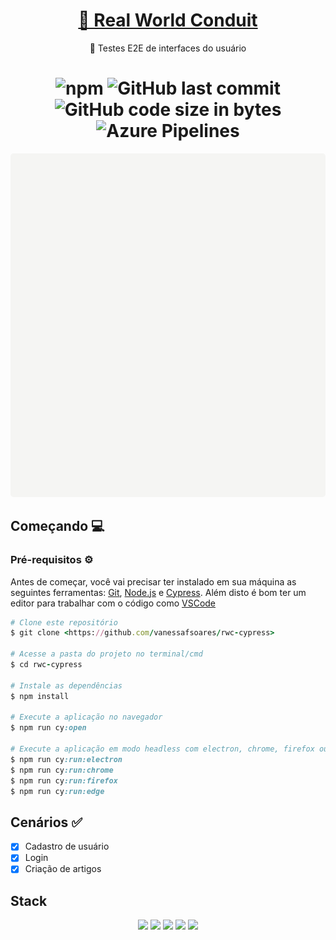 <h1 align="center">
    <a href="http://demo.realworld.io/#">🔗 Real World Conduit</a>
</h1>
<p align="center">🚀 Testes E2E de interfaces do usuário</p>

<h1 align="center">
  <img alt="npm" src="https://img.shields.io/npm/v/cypress?label=cypress&logo=cypress&style=flat-square">
  <img alt="GitHub last commit" src="https://img.shields.io/github/last-commit/vanessafsoares/rwc-cypress?style=flat-square">
  <img alt="GitHub code size in bytes" src="https://img.shields.io/github/languages/code-size/vanessafsoares/rwc-cypress?style=flat-square">
  <img alt="Azure Pipelines" src="https://img.shields.io/azure-devops/tests/vanessafsoares0624/Real-World-Conduit-Tests/1?label=tests&style=flat-square">
 </h1>

<p align="center">
  <kbd>
    <img width="1050" style="border-radius: 5px" height="550" src="https://github.com/vanessafsoares/rwc-cypress/blob/main/gh-images/articlespecjs.gif" alt="Intro">
  </kbd>
</p>

## Começando 💻

### Pré-requisitos ⚙️ ###
Antes de começar, você vai precisar ter instalado em sua máquina as seguintes ferramentas:
[Git](https://git-scm.com), [Node.js](https://nodejs.org/en/) e [Cypress](https://cypress.io/).
Além disto é bom ter um editor para trabalhar com o código como [VSCode](https://code.visualstudio.com/)


```ruby
# Clone este repositório
$ git clone <https://github.com/vanessafsoares/rwc-cypress>

# Acesse a pasta do projeto no terminal/cmd
$ cd rwc-cypress

# Instale as dependências
$ npm install

# Execute a aplicação no navegador
$ npm run cy:open

# Execute a aplicação em modo headless com electron, chrome, firefox ou edge
$ npm run cy:run:electron
$ npm run cy:run:chrome
$ npm run cy:run:firefox
$ npm run cy:run:edge
```
 ## Cenários :white_check_mark:

- [x] Cadastro de usuário
- [x] Login
- [x] Criação de artigos

 ## Stack
 <p align="center">
  <img src="https://img.shields.io/badge/javascript-000000?style=for-the-badge&logo=javascript"/>
  <img src="https://img.shields.io/badge/cypress-000000?style=for-the-badge&logo=cypress"/>
  <img src="https://img.shields.io/badge/mocha-000000?style=for-the-badge&logo=mocha"/>
  <img src="https://img.shields.io/badge/eslint-4B32C3?style=for-the-badge&logo=eslint"/>
  <img src="https://img.shields.io/badge/Azure-4287f5?style=for-the-badge&logo=azure-devops"/>
 </p>
